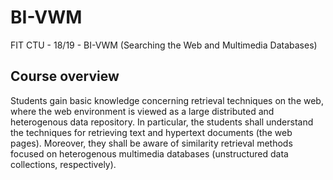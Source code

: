 # BI-VWM
FIT CTU - 18/19 - BI-VWM (Searching the Web and Multimedia Databases)

## Course overview
Students gain basic knowledge concerning retrieval techniques on the web, where the web environment is viewed as a large distributed and heterogenous data repository.
In particular, the students shall understand the techniques for retrieving text and hypertext documents (the web pages).
Moreover, they shall be aware of similarity retrieval methods focused on heterogenous multimedia databases (unstructured data collections, respectively).
